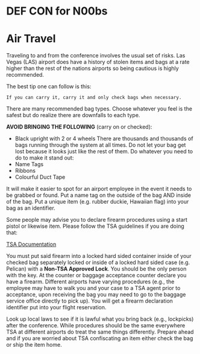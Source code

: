 # DEF CON for N00bs
# Air Travel

Traveling to and from the conference involves the usual set of risks. Las Vegas (LAS) airport does have a history of
stolen items and bags at a rate higher than the rest of the nations airports so being cautious is highly recommended.

The best tip one can follow is this:
```
If you can carry it, carry it and only check bags when necessary.
```
There are many recommended bag types. Choose whatever you feel is the safest but do realize there are downfalls to each
type. 

**AVOID BRINGING THE FOLLOWING** (carry on or checked):
- Black upright with 2 or 4 wheels
There are thousands and thousands of bags running through the system at all times. Do not let your bag get lost because it
looks just like the rest of them. Do whatever you need to do to make it stand out:
- Name Tags
- Ribbons
- Colourful Duct Tape

It will make it easier to spot for an airport employee in the event it needs to be grabbed or found. Put a name tag on the 
outside of the bag AND inside of the bag. Put a unique item (e.g. rubber duckie, Hawaiian flag) into your bag as an identifier.

Some people may advise you to declare firearm procedures using a start pistol or likewise item. Please follow the TSA guidelines 
if you are doing that:

[TSA Documentation](https://www.tsa.gov/travel/transporting-firearms-and-ammunition)

You must put said firearm into a locked hard sided container inside of your checked bag separately locked or inside of a 
locked hard sided case (e.g. Pelican) with a **Non-TSA Approved Lock**. You should be the only person with the key. At the 
counter or baggage acceptance counter declare you have a firearm. Different airports have varying procedures (e.g., the 
employee may have to walk you and your case to a TSA agent prior to acceptance, upon receiving the bag you may need to 
go to the baggage service office directly to pick up). You will get a firearm declaration identifier put into your flight 
reservation.

Look up local laws to see if it is lawful what you bring back (e.g., lockpicks) after the conference. While procedures should
be the same everywhere TSA at different airports do treat the same things differently. Prepare ahead and if you are worried
about TSA confiscating an item either check the bag or ship the item home.

